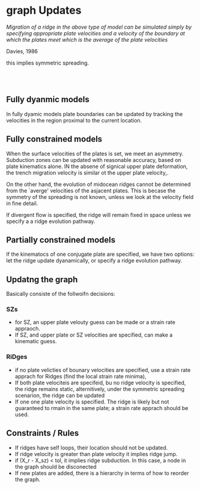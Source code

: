# graph Updates

*Migration of a ridge in the above type of model can be simulated simply by specifying appropriate plate velocities and a velocity of the boundary at which the plates meet which is the average of the plate velocities*

Davies, 1986

this implies symmetric spreading. 



​		
​	

## Fully dyanmic models

In fully dyamic models plate boundaries can be updated by tracking the velocities in the region proximal to the current location. 

## Fully constrained models

When the surface velocities of the plates is set, we meet an asymmetry. Subduction zones can be updated with reasonable accuracy, based on plate kinematics alone. IN the absene of signical upper plate deformation, the trench migration velocity is similar ot the upper plate velocity,. 

On the other hand, the evolution of midocean ridges cannot be determined from the `averge' velocities of the asjacent plates. This is becase the symmetry of the spreading is not known, unless we look at the velocity field in fine detail. 

If divergent flow is specified, the ridge will remain fixed in space unless we specify a  a ridge evolution pathway. 

## Partially constrained models

If the kinematocs of one conjugate plate are specified, we have two options: let the ridge update dyanamically, or specify a ridge evolution pathway. 



## Updatng the graph

Basically consiste of the follwoifn decisions:

### SZs

*  for SZ, an upper plate velouty guess can be made or a strain rate appraoch. 
*  If SZ, and upper plate or SZ velocities are specified, can make a kinematic guess. 

### RiDges

* if no plate velicties of bounary velocities are specified, use a strain rate apprach for Ridges (find the local strain rate minima), 
* If both plate velociteis are specifeid, bu no ridge velocity is specified, the ridge remains static, alternitively, under the symmetric spreading scenarion, the ridge can be updated 
* If one one plate velocity is specified. The ridge is likely but not guaranteed to rmain in the same plate; a strain rate apprach should be used. 

## Constraints / Rules 

* If ridges have self loops, their location should not be updated. 
* If ridge velocity is greater than plate velocity it implies ridge jump. 
* if (X_r - X_sz) < tol, it implies ridge subduction.  In this case, a node in the graph should be disconected
* If new plates are added, there is a hierarchy in terms of how to reorder the graph. 



